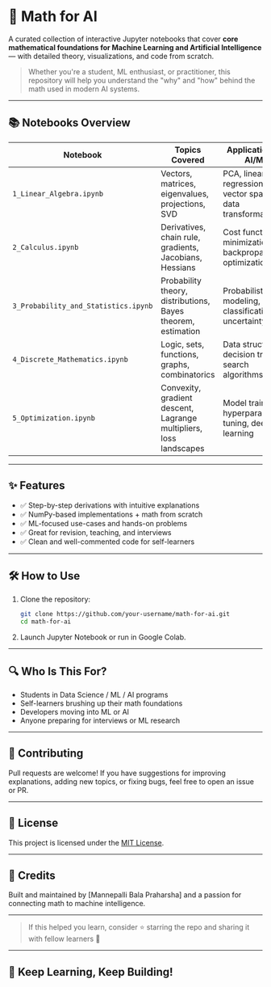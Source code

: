 
# 🧠 Math for AI

A curated collection of interactive Jupyter notebooks that cover **core mathematical foundations for Machine Learning and Artificial Intelligence** — with detailed theory, visualizations, and code from scratch.

> Whether you're a student, ML enthusiast, or practitioner, this repository will help you understand the "why" and "how" behind the math used in modern AI systems.

---

## 📚 Notebooks Overview

| Notebook | Topics Covered | Applications in AI/ML |
|----------|----------------|------------------------|
| `1_Linear_Algebra.ipynb` | Vectors, matrices, eigenvalues, projections, SVD | PCA, linear regression, vector spaces, data transformations |
| `2_Calculus.ipynb` | Derivatives, chain rule, gradients, Jacobians, Hessians | Cost function minimization, backpropagation, optimization |
| `3_Probability_and_Statistics.ipynb` | Probability theory, distributions, Bayes theorem, estimation | Probabilistic modeling, classification, uncertainty |
| `4_Discrete_Mathematics.ipynb` | Logic, sets, functions, graphs, combinatorics | Data structures, decision trees, search algorithms |
| `5_Optimization.ipynb` | Convexity, gradient descent, Lagrange multipliers, loss landscapes | Model training, hyperparameter tuning, deep learning |

---

## ✨ Features

- ✅ Step-by-step derivations with intuitive explanations  
- ✅ NumPy-based implementations + math from scratch  
- ✅ ML-focused use-cases and hands-on problems  
- ✅ Great for revision, teaching, and interviews  
- ✅ Clean and well-commented code for self-learners  

---

## 🛠️ How to Use

1. Clone the repository:
   ```bash
   git clone https://github.com/your-username/math-for-ai.git
   cd math-for-ai
   ```

2. Launch Jupyter Notebook or run in Google Colab.

---

## 🔍 Who Is This For?

- Students in Data Science / ML / AI programs  
- Self-learners brushing up their math foundations  
- Developers moving into ML or AI  
- Anyone preparing for interviews or ML research

---

## 🤝 Contributing

Pull requests are welcome! If you have suggestions for improving explanations, adding new topics, or fixing bugs, feel free to open an issue or PR.

---

## 📜 License

This project is licensed under the [MIT License](LICENSE).

---

## 📌 Credits

Built and maintained by [Mannepalli Bala Praharsha] and a passion for connecting math to machine intelligence.

---

> If this helped you learn, consider ⭐ starring the repo and sharing it with fellow learners 💖
---

## 🐣 Keep Learning, Keep Building!


